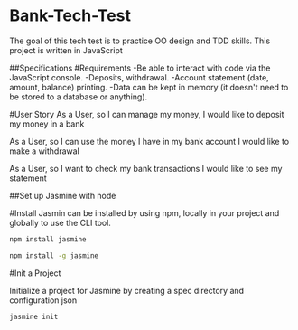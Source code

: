 # Bank-Tech-Test
The goal of this tech test is to practice OO design and TDD skills.
This project is written in JavaScript

##Specifications
#Requirements
-Be able to interact with code via the JavaScript console.
-Deposits, withdrawal.
-Account statement (date, amount, balance) printing.
-Data can be kept in memory (it doesn't need to be stored to a database or anything).

#User Story
As a User,
so I can manage my money,
I would like to deposit my money in a bank

As a User,
so I can use the money I have in my bank account
I would like to make a withdrawal

As a User,
so I want to check my bank transactions
I would like to see my statement  


##Set up Jasmine with node

#Install
Jasmin can be installed by using npm, locally in your project and globally to use the CLI tool.

```sh
npm install jasmine
```

```sh
npm install -g jasmine
```

#Init a Project

Initialize a project for Jasmine by creating a spec directory and configuration json
```sh
jasmine init
```
